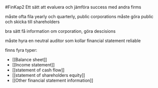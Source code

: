 #FinKap2
Ett sätt att evaluera och jämföra success med andra firms

måste ofta fila yearly och quarterly, public corporations måste göra public och skicka till shareholders

bra sätt få information om corporation, göra descisions

måste hyra en neutral auditor som kollar financial statement reliable

finns fyra typer:
- [[Balance sheet]]
- [[Income statement]]
- [[statement of cash flow]]
- [[statement of shareholders equity]]
- [[Other financial statement information]]